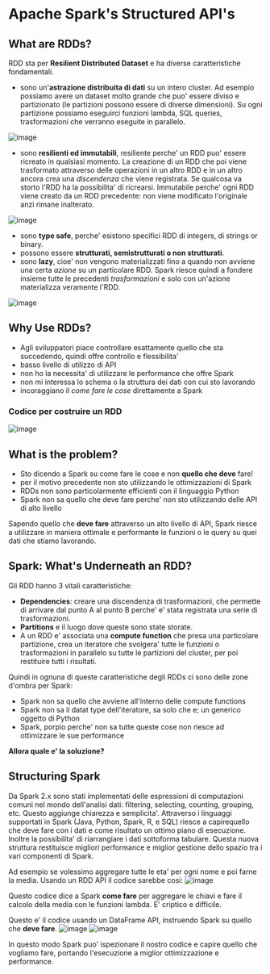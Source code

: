 # Apache Spark's Structured API's

## What are RDDs?
RDD sta per **Resilient Distributed Dataset** e ha diverse caratteristiche fondamentali.
- sono un'**astrazione distribuita di dati** su un intero cluster. Ad esempio possiamo avere un dataset molto grande che puo' essere diviso e partizionato (le partizioni possono essere di diverse dimensioni). Su ogni partizione possiamo eseguirci funzioni lambda, SQL queries, trasformazioni che verranno eseguite in parallelo.

![image](https://user-images.githubusercontent.com/77077281/195409023-5522657d-916f-4d08-a3f1-3db4eb0e2fc0.png)

- sono **resilienti ed immutabili**, resiliente perche' un RDD puo' essere ricreato in qualsiasi momento. La creazione di un RDD che poi viene trasformato attraverso delle operazioni in un altro RDD e in un altro ancora crea una *discendenza* che viene registrata. Se qualcosa va storto l'RDD ha la possibilita' di ricrearsi. Immutabile perche' ogni RDD viene creato da un RDD precedente: non viene modificato l'originale anzi rimane inalterato.

![image](https://user-images.githubusercontent.com/77077281/195409369-25ac7839-d030-4f06-aed3-ff176a9fd14b.png)

- sono **type safe**, perche' esistono specifici RDD di integers, di strings or binary.
- possono essere **strutturati, semistrutturati o non strutturati**.
- sono **lazy**, cioe' non vengono materializzati fino a quando non avviene una certa *azione* su un particolare RDD. Spark riesce quindi a fondere insieme tutte le precedenti *trasformazioni* e solo con un'azione materializza veramente l'RDD.

![image](https://user-images.githubusercontent.com/77077281/195411179-93f82a46-1dfe-4f7c-a578-5eb13d818dd2.png)

## Why Use RDDs?
- Agli sviluppatori piace controllare esattamente quello che sta succedendo, quindi offre controllo e flessibilita'
- basso livello di utilizzo di API 
- non ho la necessita' di utilizzare le performance che offre Spark
- non mi interessa lo schema o la struttura dei dati con cui sto lavorando
- incoraggiano il *come fare le cose* direttamente a Spark

### Codice per costruire un RDD
![image](https://user-images.githubusercontent.com/77077281/195412173-f661452b-0023-4c0f-ba6a-7780532eb0d7.png)

## What is the problem?
- Sto dicendo a Spark su come fare le cose e non **quello che deve** fare!
- per il motivo precedente non sto utilizzando le ottimizzazioni di Spark
- RDDs non sono particolarmente efficienti con il linguaggio Python
- Spark non sa quello che deve fare perche' non sto utilizzando delle API di alto livello

Sapendo quello che **deve fare** attraverso un alto livello di API, Spark riesce a utilizzare in maniera ottimale e performante le funzioni o le query su quei dati che stiamo lavorando.

## Spark: What's Underneath an RDD?
Gli RDD hanno 3 vitali caratteristiche:
- **Dependencies**: creare una discendenza di trasformazioni, che permette di arrivare dal punto A al punto B perche' e' stata registrata una serie di trasformazioni.
- **Partitions** e il luogo dove queste sono state storate.
- A un RDD e' associata una **compute function** che presa una particolare partizione, crea un iteratore che svolgera' tutte le funzioni o trasformazioni in parallelo su tutte le partizioni del cluster, per poi restituire tutti i risultati.

Quindi in ognuna di queste caratteristiche degli RDDs ci sono delle zone d'ombra per Spark: 
- Spark non sa quello che avviene all'interno delle compute functions
- Spark non sa il datat type dell'iteratore, sa solo che e; un generico oggetto di Python
- Spark, porpio perche' non sa tutte queste cose non riesce ad ottimizzare le sue performance

**Allora quale e' la soluzione?**

## Structuring Spark
Da Spark 2.x sono stati implementati delle espressioni di computazioni comuni nel mondo dell'analisi dati: filtering, selecting, counting, grouping, etc. Questo aggiunge chiarezza e semplicita'. Attraverso i linguaggi supportati in Spark (Java, Python, Spark, R, e SQL) riesce a capirequello che deve fare con i dati e come risultato un ottimo piano di esecuzione. Inoltre la possibilita' di riarrangiare i dati sottoforma tabulare. Questa nuova struttura restituisce migliori performance e miglior gestione dello spazio tra i vari componenti di Spark. 

Ad esempio se volessimo aggregare tutte le eta' per ogni nome e poi farne la media. Usando un RDD API il codice sarebbe cosi:
![image](https://user-images.githubusercontent.com/77077281/195423023-e7afa6bb-1881-4ce6-a5a4-22013ada030c.png)

Questo codice dice a Spark **come fare** per aggregare le chiavi e fare il calcolo della media con le funzioni lambda. E' criptico e difficile.

Questo e' il codice usando un DataFrame API, instruendo Spark su quello che **deve fare**.
![image](https://user-images.githubusercontent.com/77077281/195423442-c20ee204-a6f7-487b-9737-9244b92f16ce.png)
![image](https://user-images.githubusercontent.com/77077281/195423474-4f018aae-a259-4d1b-accc-1f5c08de0b57.png)

In questo modo Spark puo' ispezionare il nostro codice e capire quello che vogliamo fare, portando l'esecuzione a miglior ottimizzazione e performance.
